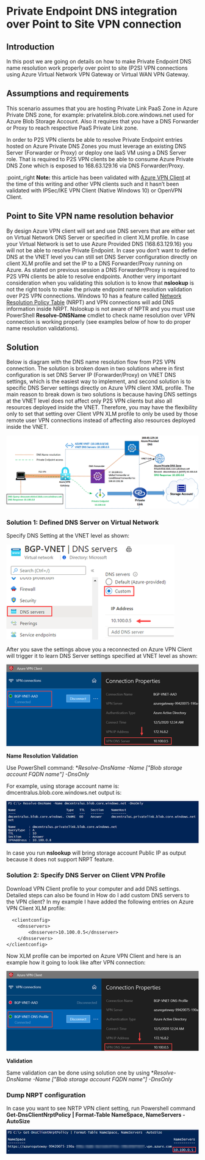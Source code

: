 # Private Endpoint DNS integration over Point to Site VPN connection

## Introduction
In this post we are going on details on how to make Private Endpoint DNS name resolution work properly over point to site (P2S) VPN connections using Azure Virtual Network VPN Gateway or Virtual WAN VPN Gateway.

## Assumptions and requirements

This scenario assumes that you are hosting Private Link PaaS Zone in Azure Private DNS zone, for example: privatelink.blob.core.windows.net used for Azure Blob Storage Account.
Also it requires that you have a DNS Forwarder or Proxy to reach respective PaaS Private Link zone. 

In order to P2S VPN clients be able to resolve Private Endpoint entries hosted on Azure Private DNS Zones you must leverage an existing DNS Server (Forwarder or Proxy) or deploy one IaaS VM using a DNS Server role. That is required to P2S VPN clients be able to consume Azure Private DNS Zone which is exposed to 168.63.129.16 via DNS Forwarder/Proxy.

:point_right **Note:** this article has been validated with [Azure VPN Client](https://www.microsoft.com/en-us/p/azure-vpn-client/9np355qt2sqb?activetab=pivot:overviewtab) at the time of this writing and other VPN clients such and it hasn’t been validated with IPSec/IKE VPN Client (Native Windows 10) or OpenVPN Client. 

## Point to Site VPN name resolution behavior

By design Azure VPN client will set and use DNS servers that are either set on Virtual Network DNS Server or specified in client XLM profile. In case your Virtual Network is set to use Azure Provided DNS (168.63.129.16) you will not be able to resolve Private Endpoint. In case you don’t want to define DNS at the VNET level you can still set DNS Server configuration directly on client XLM profile and set the IP to a DNS Forwarder/Proxy running on Azure. As stated on previous session a DNS Forwarder/Proxy is required to P2S VPN clients be able to resolve endpoints.
Another very important consideration when you validating this solution is to know that **nslookup** is not the right tools to make the private endpoint name resolution validation over P2S VPN connections. Windows 10 has a feature called [Network Resolution Policy Table](https://docs.microsoft.com/en-us/previous-versions/windows/it-pro/windows-server-2012-R2-and-2012/dn593632(v=ws.11)) (NRPT) and VPN connections will add DNS information inside NRPT. Nslookup is not aware of NPTR and you must use PowerShell **Resolve-DNSName** cmdlet to check name resolution over VPN connection is working properly (see examples below of how to do proper name resolution validations).

## Solution

Below is diagram with the DNS name resolution flow from P2S VPN connection. The solution is broken down in two solutions where in first configuration is set DNS Server IP (Forwarder/Proxy) on VNET DNS settings, which is the easiest way to implement, and second solution is to specific DNS Server settings directly on Azure VPN client XML profile. The main reason to break down is two solutions is because having DNS settings at the VNET level does not affect only P2S VPN clients but also all resources deployed inside the VNET. Therefore, you may have the flexibility only to set that setting over Client VPN XLM profile to only be used by those remote user VPN connections instead of affecting also resources deployed inside the VNET.

![Private Endpoint DNS integration using point-to-site VPN](./private-endpoint-dns-p2s-vpn.png)

### Solution 1: Defined DNS Server on Virtual Network

Specify DNS Setting at the VNET level as shown:

![VNET DNS Settings](./vnet-dns-settings.png)

After you save the settings above you a reconnected on Azure VPN Client will trigger it to learn DNS Server settings specified at VNET level as shown:

![Azure VPN Client using DNS from VNET settings](./azure-vpn-client-dns-vnet.png)

**Name Resolution Validation**

Use PowerShell command: **Resolve-DnsName -Name *["Blob storage account FQDN name"] -DnsOnly**

For example, using storage account name is: dmcentralus.blob.core.windows.net output is:

![Azure VPN Client using DNS from VNET settings](./resolve-dnsname.png)

In case you run **nslookup** will bring storage account Public IP as output because it does not support NRPT feature.

### Solution 2: Specify DNS Server on Client VPN Profile
Download VPN Client profile to your computer and add DNS settings. Detailed steps can also be found in  How do I add custom DNS servers to the VPN client? 
In my example I have added the following entries on Azure VPN Client XLM profile:

```XLM
  <clientconfig>
	<dnsservers>
		<dnsserver>10.100.0.5</dnsserver>
	</dnsservers>
</clientconfig>
```

Now XLM profile can be imported on Azure VPN Client and here is an example how it going to look like after VPN connection:

![Azure VPN Client using DNS from client XLM profile](./azure-vpn-client-dns-client-profile.png)

**Validation**

Same validation can be done using solution one by using **Resolve-DnsName -Name *["Blob storage account FQDN name"] -DnsOnly**

### Dump NRPT configuration

In case you want to see NRTP VPN client setting, run Powershell command **Get-DnsClientNrptPolicy | Format-Table NameSpace, NameServers -AutoSize**

![Name Resolution Policy Table - NRPT](./dump-nrpt.png)
